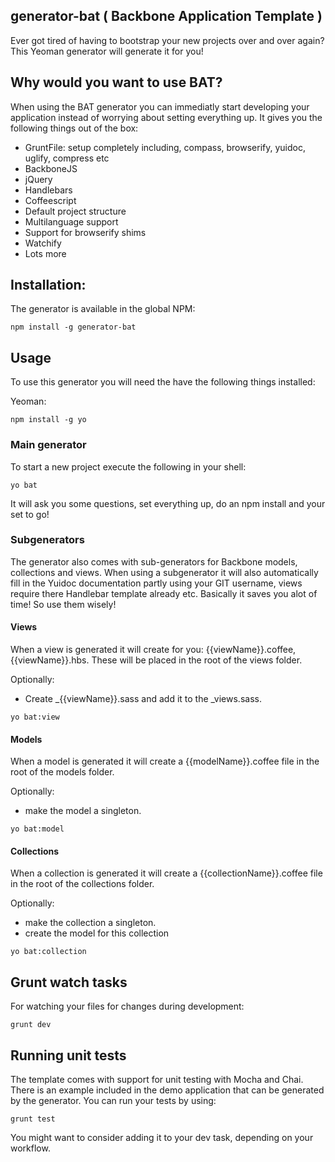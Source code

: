 ## generator-bat ( Backbone Application Template )
Ever got tired of having to bootstrap your new projects over and over again? This Yeoman generator will generate it for you!

## Why would you want to use BAT?
When using the BAT generator you can immediatly start developing your application instead of worrying about setting everything up.
It gives you the following things out of the box:

- GruntFile: setup completely including, compass, browserify, yuidoc, uglify, compress etc
- BackboneJS
- jQuery
- Handlebars
- Coffeescript
- Default project structure
- Multilanguage support
- Support for browserify shims
- Watchify
- Lots more

## Installation:
The generator is available in the global NPM:

```shell
npm install -g generator-bat
```

## Usage

To use this generator you will need the have the following things installed:

Yeoman:
```shell
npm install -g yo
```

### Main generator
To start a new project execute the following in your shell:

```shell
yo bat
```

It will ask you some questions, set everything up, do an npm install and your set to go!

### Subgenerators
The generator also comes with sub-generators for Backbone models, collections and views.
When using a subgenerator it will also automatically fill in the Yuidoc documentation partly
using your GIT username, views require there Handlebar template already etc. Basically it saves you
alot of time! So use them wisely!

#### Views
When a view is generated it will create for you: {{viewName}}.coffee, {{viewName}}.hbs. These will be placed in
the root of the views folder.

Optionally:
- Create _{{viewName}}.sass and add it to the _views.sass.

```shell
yo bat:view
```

#### Models
When a model is generated it will create a {{modelName}}.coffee file in the root of the models folder.

Optionally:
- make the model a singleton.

```shell
yo bat:model
```

#### Collections
When a collection is generated it will create a {{collectionName}}.coffee file in the root of the collections folder.

Optionally:
- make the collection a singleton.
- create the model for this collection

```shell
yo bat:collection
```

## Grunt watch tasks
For watching your files for changes during development:

```shell
grunt dev
```

## Running unit tests
The template comes with support for unit testing with Mocha and Chai. There is an example included in the demo application
that can be generated by the generator. You can run your tests by using:

```shell
grunt test
```

You might want to consider adding it to your dev task, depending on your workflow.
